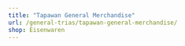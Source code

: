 ```yaml
---
title: "Tapawan General Merchandise"
url: /general-trias/tapawan-general-merchandise/
shop: Eisenwaren
---
```

